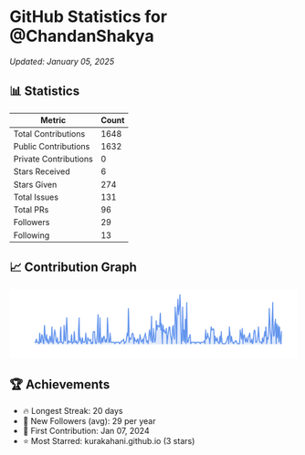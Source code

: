 # GitHub Statistics for @ChandanShakya
*Updated: January 05, 2025*

## 📊 Statistics
| Metric | Count |
|--------|--------|
| Total Contributions | 1648 |
| Public Contributions | 1632 |
| Private Contributions | 0 |
| Stars Received | 6 |
| Stars Given | 274 |
| Total Issues | 131 |
| Total PRs | 96 |
| Followers | 29 |
| Following | 13 |

## 📈 Contribution Graph

![Contribution Graph](./contribution_graph.png)

## 🏆 Achievements

- 🔥 Longest Streak: 20 days
- 👥 New Followers (avg): 29 per year
- 📅 First Contribution: Jan 07, 2024
- ⭐ Most Starred: kurakahani.github.io (3 stars)
